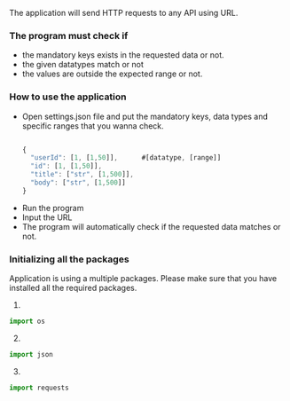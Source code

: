 The application will send HTTP requests to any API using URL.

### The program must check if 

- the mandatory keys exists in the requested data or not.
- the given datatypes match or not 
- the values are outside the expected range or not.

### How to use the application

- Open settings.json file and put the mandatory keys, data types and specific ranges that you wanna check.
  ```jsx

  {
    "userId": [1, [1,50]],      #[datatype, [range]]
    "id": [1, [1,50]],
    "title": ["str", [1,500]],
    "body": ["str", [1,500]]
  }
  ```
- Run the program
- Input the URL
- The program will automatically check if the requested data matches or not.

### Initializing all the packages

Application is using a multiple packages. Please make sure that you have installed all the required packages.

1. 

```jsx
import os
```

2. 

```jsx
import json
```

3.

```jsx
import requests
```




